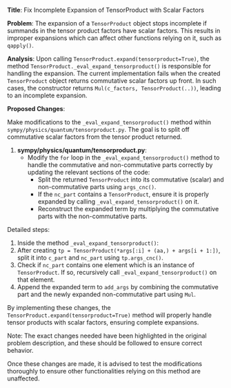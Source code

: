 **Title**: Fix Incomplete Expansion of TensorProduct with Scalar Factors

**Problem**:
The expansion of a `TensorProduct` object stops incomplete if summands in the tensor product factors have scalar factors. This results in improper expansions which can affect other functions relying on it, such as `qapply()`.

**Analysis**:
Upon calling `TensorProduct.expand(tensorproduct=True)`, the method `TensorProduct._eval_expand_tensorproduct()` is responsible for handling the expansion. The current implementation fails when the created `TensorProduct` object returns commutative scalar factors up front. In such cases, the constructor returns `Mul(c_factors, TensorProduct(..))`, leading to an incomplete expansion.

**Proposed Changes**:

Make modifications to the `_eval_expand_tensorproduct()` method within `sympy/physics/quantum/tensorproduct.py`. The goal is to split off commutative scalar factors from the tensor product returned.

1. **sympy/physics/quantum/tensorproduct.py**:
   - Modify the `for` loop in the `_eval_expand_tensorproduct()` method to handle the commutative and non-commutative parts correctly by updating the relevant sections of the code:
     - Split the returned `TensorProduct` into its commutative (scalar) and non-commutative parts using `args_cnc()`.
     - If the `nc_part` contains a `TensorProduct`, ensure it is properly expanded by calling `_eval_expand_tensorproduct()` on it.
     - Reconstruct the expanded term by multiplying the commutative parts with the non-commutative parts.

Detailed steps:
1. Inside the method `_eval_expand_tensorproduct()`:
2. After creating `tp = TensorProduct(*args[:i] + (aa,) + args[i + 1:])`, split it into `c_part` and `nc_part` using `tp.args_cnc()`.
3. Check if `nc_part` contains one element which is an instance of `TensorProduct`. If so, recursively call `_eval_expand_tensorproduct()` on that element.
4. Append the expanded term to `add_args` by combining the commutative part and the newly expanded non-commutative part using `Mul`.

By implementing these changes, the `TensorProduct.expand(tensorproduct=True)` method will properly handle tensor products with scalar factors, ensuring complete expansions.

Note: The exact changes needed have been highlighted in the original problem description, and these should be followed to ensure correct behavior.

Once these changes are made, it is advised to test the modifications thoroughly to ensure other functionalities relying on this method are unaffected.